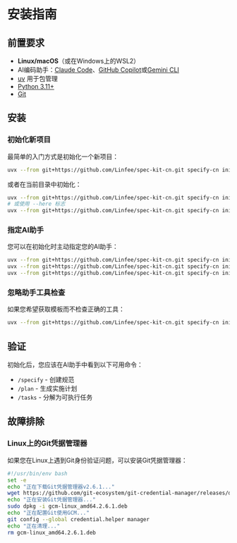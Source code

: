 # 安装指南

## 前置要求

- **Linux/macOS**（或在Windows上的WSL2）
- AI编码助手：[Claude Code](https://www.anthropic.com/claude-code)、[GitHub Copilot](https://code.visualstudio.com/)或[Gemini CLI](https://github.com/google-gemini/gemini-cli)
- [uv](https://docs.astral.sh/uv/) 用于包管理
- [Python 3.11+](https://www.python.org/downloads/)
- [Git](https://git-scm.com/downloads)

## 安装

### 初始化新项目

最简单的入门方式是初始化一个新项目：

```bash
uvx --from git+https://github.com/Linfee/spec-kit-cn.git specify-cn init <PROJECT_NAME>
```

或者在当前目录中初始化：

```bash
uvx --from git+https://github.com/Linfee/spec-kit-cn.git specify-cn init .
# 或使用 --here 标志
uvx --from git+https://github.com/Linfee/spec-kit-cn.git specify-cn init --here
```

### 指定AI助手

您可以在初始化时主动指定您的AI助手：

```bash
uvx --from git+https://github.com/Linfee/spec-kit-cn.git specify-cn init <project_name> --ai claude
uvx --from git+https://github.com/Linfee/spec-kit-cn.git specify-cn init <project_name> --ai gemini
uvx --from git+https://github.com/Linfee/spec-kit-cn.git specify-cn init <project_name> --ai copilot
```

### 忽略助手工具检查

如果您希望获取模板而不检查正确的工具：

```bash
uvx --from git+https://github.com/Linfee/spec-kit-cn.git specify-cn init <project_name> --ai claude --ignore-agent-tools
```

## 验证

初始化后，您应该在AI助手中看到以下可用命令：
- `/specify` - 创建规范
- `/plan` - 生成实施计划
- `/tasks` - 分解为可执行任务

## 故障排除

### Linux上的Git凭据管理器

如果您在Linux上遇到Git身份验证问题，可以安装Git凭据管理器：

```bash
#!/usr/bin/env bash
set -e
echo "正在下载Git凭据管理器v2.6.1..."
wget https://github.com/git-ecosystem/git-credential-manager/releases/download/v2.6.1/gcm-linux_amd64.2.6.1.deb
echo "正在安装Git凭据管理器..."
sudo dpkg -i gcm-linux_amd64.2.6.1.deb
echo "正在配置Git使用GCM..."
git config --global credential.helper manager
echo "正在清理..."
rm gcm-linux_amd64.2.6.1.deb
```